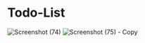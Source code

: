 # Todo-List

![Screenshot (74)](https://github.com/CoderTanya10/Todo-List/assets/126757075/f161a738-7c33-4515-8ff2-3426ee9c73a3)
![Screenshot (75) - Copy](https://github.com/CoderTanya10/Todo-List/assets/126757075/b5559cf7-c270-4cd2-8b32-f08a51e86ba1)
